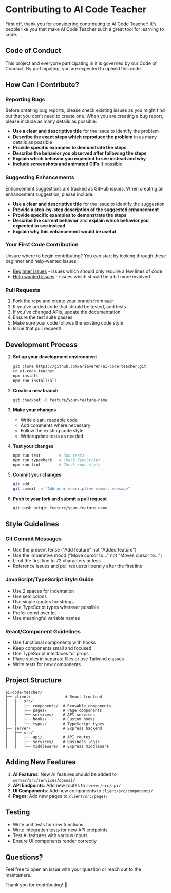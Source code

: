 # Contributing to AI Code Teacher

First off, thank you for considering contributing to AI Code Teacher! It's people like you that make AI Code Teacher such a great tool for learning to code.

## Code of Conduct

This project and everyone participating in it is governed by our Code of Conduct. By participating, you are expected to uphold this code.

## How Can I Contribute?

### Reporting Bugs

Before creating bug reports, please check existing issues as you might find out that you don't need to create one. When you are creating a bug report, please include as many details as possible:

* **Use a clear and descriptive title** for the issue to identify the problem
* **Describe the exact steps which reproduce the problem** in as many details as possible
* **Provide specific examples to demonstrate the steps**
* **Describe the behavior you observed after following the steps**
* **Explain which behavior you expected to see instead and why**
* **Include screenshots and animated GIFs** if possible

### Suggesting Enhancements

Enhancement suggestions are tracked as GitHub issues. When creating an enhancement suggestion, please include:

* **Use a clear and descriptive title** for the issue to identify the suggestion
* **Provide a step-by-step description of the suggested enhancement**
* **Provide specific examples to demonstrate the steps**
* **Describe the current behavior** and **explain which behavior you expected to see instead**
* **Explain why this enhancement would be useful**

### Your First Code Contribution

Unsure where to begin contributing? You can start by looking through these beginner and help-wanted issues:

* [Beginner issues](https://github.com/Grieveren/ai-code-teacher/labels/beginner) - issues which should only require a few lines of code
* [Help wanted issues](https://github.com/Grieveren/ai-code-teacher/labels/help%20wanted) - issues which should be a bit more involved

### Pull Requests

1. Fork the repo and create your branch from `main`
2. If you've added code that should be tested, add tests
3. If you've changed APIs, update the documentation
4. Ensure the test suite passes
5. Make sure your code follows the existing code style
6. Issue that pull request!

## Development Process

1. **Set up your development environment**
   ```bash
   git clone https://github.com/Grieveren/ai-code-teacher.git
   cd ai-code-teacher
   npm install
   npm run install:all
   ```

2. **Create a new branch**
   ```bash
   git checkout -b feature/your-feature-name
   ```

3. **Make your changes**
   - Write clean, readable code
   - Add comments where necessary
   - Follow the existing code style
   - Write/update tests as needed

4. **Test your changes**
   ```bash
   npm run test        # Run tests
   npm run typecheck   # Check TypeScript
   npm run lint        # Check code style
   ```

5. **Commit your changes**
   ```bash
   git add .
   git commit -m "Add your descriptive commit message"
   ```

6. **Push to your fork and submit a pull request**
   ```bash
   git push origin feature/your-feature-name
   ```

## Style Guidelines

### Git Commit Messages

* Use the present tense ("Add feature" not "Added feature")
* Use the imperative mood ("Move cursor to..." not "Moves cursor to...")
* Limit the first line to 72 characters or less
* Reference issues and pull requests liberally after the first line

### JavaScript/TypeScript Style Guide

* Use 2 spaces for indentation
* Use semicolons
* Use single quotes for strings
* Use TypeScript types wherever possible
* Prefer const over let
* Use meaningful variable names

### React/Component Guidelines

* Use functional components with hooks
* Keep components small and focused
* Use TypeScript interfaces for props
* Place styles in separate files or use Tailwind classes
* Write tests for new components

## Project Structure

```
ai-code-teacher/
├── client/               # React frontend
│   ├── src/
│   │   ├── components/  # Reusable components
│   │   ├── pages/       # Page components
│   │   ├── services/    # API services
│   │   ├── hooks/       # Custom hooks
│   │   └── types/       # TypeScript types
├── server/              # Express backend
│   ├── src/
│   │   ├── api/         # API routes
│   │   ├── services/    # Business logic
│   │   └── middleware/  # Express middleware
```

## Adding New Features

1. **AI Features**: New AI features should be added to `server/src/services/openai/`
2. **API Endpoints**: Add new routes to `server/src/api/`
3. **UI Components**: Add new components to `client/src/components/`
4. **Pages**: Add new pages to `client/src/pages/`

## Testing

* Write unit tests for new functions
* Write integration tests for new API endpoints
* Test AI features with various inputs
* Ensure UI components render correctly

## Questions?

Feel free to open an issue with your question or reach out to the maintainers.

Thank you for contributing! 🎉